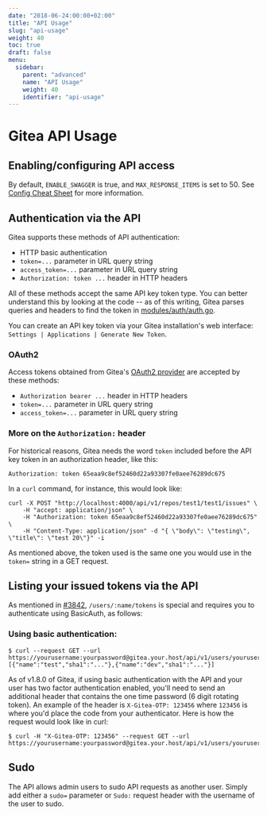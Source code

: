 ```yaml
---
date: "2018-06-24:00:00+02:00"
title: "API Usage"
slug: "api-usage"
weight: 40
toc: true
draft: false
menu:
  sidebar:
    parent: "advanced"
    name: "API Usage"
    weight: 40
    identifier: "api-usage"
---
```


# Gitea API Usage

## Enabling/configuring API access

By default, `ENABLE_SWAGGER` is true, and
`MAX_RESPONSE_ITEMS` is set to 50.  See [Config Cheat
Sheet](https://docs.gitea.io/en-us/config-cheat-sheet/) for more
information.

## Authentication via the API

Gitea supports these methods of API authentication:

- HTTP basic authentication
- `token=...` parameter in URL query string
- `access_token=...` parameter in URL query string
- `Authorization: token ...` header in HTTP headers

All of these methods accept the same API key token type.  You can
better understand this by looking at the code -- as of this writing,
Gitea parses queries and headers to find the token in
[modules/auth/auth.go](https://github.com/go-gitea/gitea/blob/6efdcaed86565c91a3dc77631372a9cc45a58e89/modules/auth/auth.go#L47).

You can create an API key token via your Gitea installation's web interface:
`Settings | Applications | Generate New Token`.

### OAuth2

Access tokens obtained from Gitea's [OAuth2 provider](https://docs.gitea.io/en-us/oauth2-provider) are accepted by these methods:

- `Authorization bearer ...` header in HTTP headers
- `token=...` parameter in URL query string
- `access_token=...` parameter in URL query string

### More on the `Authorization:` header

For historical reasons, Gitea needs the word `token` included before
the API key token in an authorization header, like this:

```
Authorization: token 65eaa9c8ef52460d22a93307fe0aee76289dc675
```

In a `curl` command, for instance, this would look like:

```
curl -X POST "http://localhost:4000/api/v1/repos/test1/test1/issues" \
    -H "accept: application/json" \
    -H "Authorization: token 65eaa9c8ef52460d22a93307fe0aee76289dc675" \
    -H "Content-Type: application/json" -d "{ \"body\": \"testing\", \"title\": \"test 20\"}" -i
```

As mentioned above, the token used is the same one you would use in
the `token=` string in a GET request.

## Listing your issued tokens via the API

As mentioned in
[#3842](https://github.com/go-gitea/gitea/issues/3842#issuecomment-397743346),
`/users/:name/tokens` is special and requires you to authenticate
using BasicAuth, as follows:

### Using basic authentication:

```
$ curl --request GET --url https://yourusername:yourpassword@gitea.your.host/api/v1/users/yourusername/tokens
[{"name":"test","sha1":"..."},{"name":"dev","sha1":"..."}]
```

As of v1.8.0 of Gitea, if using basic authentication with the API and your user has two factor authentication enabled, you'll need to send an additional header that contains the one time password (6 digit rotating token). An example of the header is `X-Gitea-OTP: 123456` where `123456` is where you'd place the code from your authenticator. Here is how the request would look like in curl:

```
$ curl -H "X-Gitea-OTP: 123456" --request GET --url https://yourusername:yourpassword@gitea.your.host/api/v1/users/yourusername/tokens
```

## Sudo

The API allows admin users to sudo API requests as another user. Simply add either a `sudo=` parameter or `Sudo:` request header with the username of the user to sudo.
